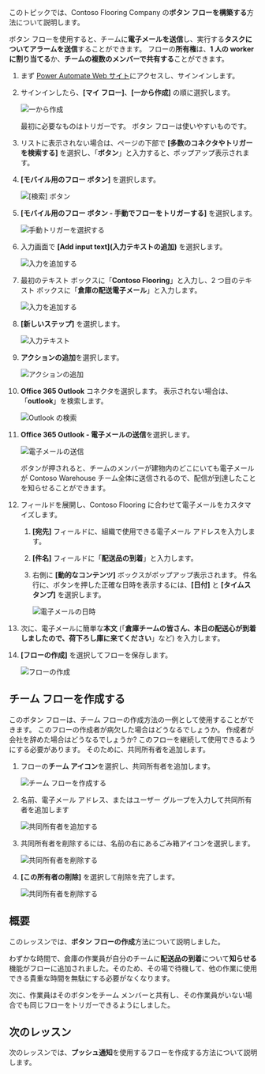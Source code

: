 このトピックでは、Contoso Flooring Company の**ボタン フローを構築する**方法について説明します。 

ボタン フローを使用すると、チームに**電子メールを送信**し、実行する**タスクについてアラームを送信**することができます。 フローの**所有権**は、**1 人の worker に割り当てる**か、**チームの複数のメンバーで共有する**ことができます。  

1. まず [Power Automate Web サイト](https://ms.flow.microsoft.com)にアクセスし、サインインします。
2. サインインしたら、**[マイ フロー]**、**[一から作成]** の順に選択します。
   
    ![一から作成](./media/learning-create-button-flow/2-create-from-blank.png)
   
    最初に必要なものはトリガーです。 ボタン フローは使いやすいものです。 
3. リストに表示されない場合は、ページの下部で **[多数のコネクタやトリガーを検索する]** を選択し、「**ボタン**」と入力すると、ポップアップ表示されます。 
4. **[モバイル用のフロー ボタン]** を選択します。
   
    ![[検索] ボタン](./media/learning-create-button-flow/3-button-flow.png) 
5. **[モバイル用のフロー ボタン - 手動でフローをトリガーする]** を選択します。
   
    ![手動トリガーを選択する](./media/learning-create-button-flow/4-press-it.png)
6. 入力画面で **[Add input text]\(入力テキストの追加\)** を選択します。
   
    ![入力を追加する](./media/learning-create-button-flow/5-add-input.png)
7. 最初のテキスト ボックスに「**Contoso Flooring**」と入力し、2 つ目のテキスト ボックスに「**倉庫の配送電子メール**」と入力します。
   
    ![入力を追加する](./media/learning-create-button-flow/6-text-for-flow.png)
8. **[新しいステップ]** を選択します。 
   
    ![入力テキスト](./media/learning-create-button-flow/7-input-description.png)
9. **アクションの追加**を選択します。 
   
    ![アクションの追加](./media/learning-create-button-flow/8-add-an-action.png)
10. **Office 365 Outlook** コネクタを選択します。 表示されない場合は、「**outlook**」を検索します。
    
     ![Outlook の検索](./media/learning-create-button-flow/9-search-outlook.png)
11. **Office 365 Outlook - 電子メールの送信**を選択します。
    
     ![電子メールの送信](./media/learning-create-button-flow/10-send-email.png)
    
     ボタンが押されると、チームのメンバーが建物内のどこにいても電子メールが Contoso Warehouse チーム全体に送信されるので、配信が到達したことを知らせることができます。
12. フィールドを展開し、Contoso Flooring に合わせて電子メールをカスタマイズします。
    
    1. **[宛先]** フィールドに、組織で使用できる電子メール アドレスを入力します。
    2. **[件名]** フィールドに「**配送品の到着**」と入力します。 
    3. 右側に **[動的なコンテンツ]** ボックスがポップアップ表示されます。 件名行に、ボタンを押した正確な日時を表示するには、**[日付]** と **[タイムスタンプ]** を選択します。 
       
        ![電子メールの日時](./media/learning-create-button-flow/11-email-date-time.png)
13. 次に、電子メールに簡単な**本文** (「**倉庫チームの皆さん、本日の配送心が到着しましたので、荷下ろし庫に来てください**」など) を入力します。
14. **[フローの作成]** を選択してフローを保存します。
    
     ![フローの作成](./media/learning-create-button-flow/12-create-flow.png)

## <a name="create-a-team-flow"></a>チーム フローを作成する
このボタン フローは、チーム フローの作成方法の一例として使用することができます。 このフローの作成者が病欠した場合はどうなるでしょうか。 作成者が会社を辞めた場合はどうなるでしょうか? このフローを継続して使用できるようにする必要があります。 そのために、共同所有者を追加します。

1. フローの**チーム アイコン**を選択し、共同所有者を追加します。
   
    ![チーム フローを作成する](./media/learning-create-button-flow/13-create-team-flow.png) 
2. 名前、電子メール アドレス、またはユーザー グループを入力して共同所有者を追加します
   
    ![共同所有者を追加する](./media/learning-create-button-flow/14-add-co-owners.png)
3. 共同所有者を削除するには、名前の右にあるごみ箱アイコンを選択します。
   
    ![共同所有者を削除する](./media/learning-create-button-flow/15-remove-co-owners.png)
4. **[この所有者の削除]** を選択して削除を完了します。
   
    ![共同所有者を削除する](./media/learning-create-button-flow/16-agree-to-remove.png)

## <a name="summary"></a>概要
このレッスンでは、**ボタン フローの作成**方法について説明しました。 

わずかな時間で、倉庫の作業員が自分のチームに**配送品の到着**について**知らせる**機能がフローに追加されました。そのため、その場で待機して、他の作業に使用できる貴重な時間を無駄にする必要がなくなります。 

次に、作業員はそのボタンをチーム メンバーと共有し、その作業員がいない場合でも同じフローをトリガーできるようにしました。

## <a name="next-lesson"></a>次のレッスン
次のレッスンでは、**プッシュ通知**を使用するフローを作成する方法について説明します。

